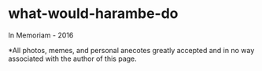 # what-would-harambe-do
In Memoriam - 2016

*All photos, memes, and personal anecotes greatly accepted and in no way associated with the author of this page.
